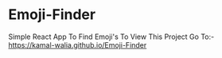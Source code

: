 # Emoji-Finder
Simple React App To Find Emoji's
To View This Project Go To:- https://kamal-walia.github.io/Emoji-Finder
